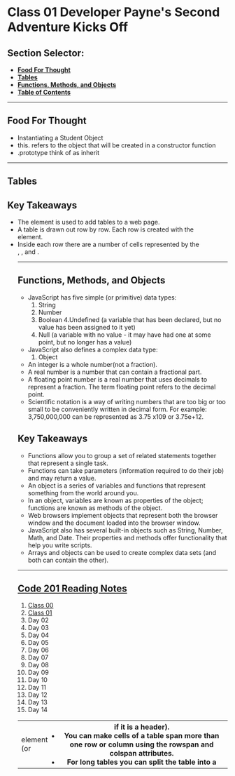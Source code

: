 # **Class 01 Developer Payne's Second Adventure Kicks Off**

## **Section Selector**:
  - [**Food For Thought**](#food-for-thought)
  - [**Tables**](#tables)
  - [**Functions, Methods, and Objects**](#functions-methods-and-objects)
  - [**Table of Contents**](#code-201-reading-notes)

---

## **Food For Thought**
- Instantiating a Student Object
- this. refers to the object that will be created in a constructor function 
- .prototype think of as inherit 

---

## **Tables**

## **Key Takeaways**
- The <table> element is used to add tables to a web page.
- A table is drawn out row by row. Each row is created with the <tr> element.
- Inside each row there are a number of cells represented by the <td> element (or <th> if it is a header).
- You can make cells of a table span more than one row or column using the rowspan and colspan attributes.
- For long tables you can split the table into a <thead>, <tbody>, and <tfoot>.

---

## **Functions, Methods, and Objects**
- JavaScript has five simple (or primitive) data types:
  1. String
  2. Number
  3. Boolean
  4.Undefined (a variable that has been declared, but
  no value has been assigned to it yet)
  5. Null (a variable with no value - it may have had
  one at some point, but no longer has a value)
- JavaScript also defines a complex data type:
  1. Object 
- An integer is a whole number(not a fraction).
- A real number is a number that can contain a fractional part.
- A floating point number is a real number that uses decimals to represent a fraction. The term floating point
refers to the decimal point.
- Scientific notation is a way of writing numbers that are too big or too small to be conveniently written in
decimal form. For example: 3,750,000,000 can be represented as 3.75 x109 or 3.75e+12.



## **Key Takeaways**
- Functions allow you to group a set of related statements together that represent a single task.
- Functions can take parameters (information required to do their job) and may return a value.
- An object is a series of variables and functions that represent something from the world around you.
- In an object, variables are known as properties of the object; functions are known as methods of the object.
- Web browsers implement objects that represent both the browser window and the document loaded into the browser window.
- JavaScript also has several built-in objects such as String, Number, Math, and Date. Their properties and methods offer functionality that help you write scripts.
- Arrays and objects can be used to create complex data sets (and both can contain the other).

---

## [**Code 201 Reading Notes**](/201/201homepage.md)
  1. [Class 00](/201/class-01.md)
  2. [Class 01](/201/class-02.md)
  3. Day 02
  4. Day 03
  5. Day 04
  6. Day 05
  7. Day 06
  8. Day 07
  9. Day 08
  10. Day 09
  11. Day 10
  12. Day 11
  13. Day 12
  14. Day 13
  15. Day 14
<!-- DrP E-Sign Up, Up, Down, Down, Left, Right, Left, Right, B, A, Start -->
